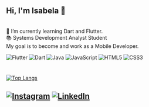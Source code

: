 ## Hi, I'm Isabela 👋<br>
<br>🌱 I’m currently learning Dart and Flutter.
<br> 📚 Systems Development Analyst Student
<br> My goal is to become and work as a Mobile Developer.

![Flutter](https://img.shields.io/badge/Flutter-02569B?style=for-the-badge&logo=flutter&logoColor=white) ![Dart](https://img.shields.io/badge/Dart-0175C2?style=for-the-badge&logo=dart&logoColor=white) ![Java](https://img.shields.io/badge/Java-ED8B00?style=for-the-badge&logo=openjdk&logoColor=white) ![JavaScript](https://img.shields.io/badge/javascript-%23323330.svg?style=for-the-badge&logo=javascript&logoColor=%23F7DF1E) ![HTML5](https://img.shields.io/badge/html5-%23E34F26.svg?style=for-the-badge&logo=html5&logoColor=white) ![CSS3](https://img.shields.io/badge/css3-%231572B6.svg?style=for-the-badge&logo=css3&logoColor=white)

#
[![Top Langs](https://github-readme-stats.vercel.app/api/top-langs/?username=isabelaomaciel)](https://github.com/anuraghazra/github-readme-stats)

###
[![Instagram](https://img.shields.io/badge/Instagram-%23E4405F.svg?logo=Instagram&logoColor=white)](https://instagram.com/isabelasomaciel) [![LinkedIn](https://img.shields.io/badge/LinkedIn-%230077B5.svg?logo=linkedin&logoColor=white)](https://linkedin.com/in/isabelaomaciel) 
---


<!-- Proudly created with GPRM ( https://gprm.itsvg.in ) -->
